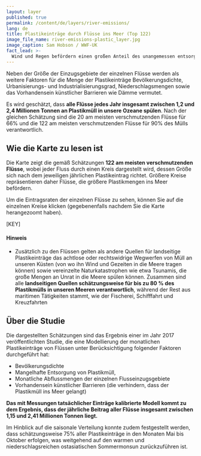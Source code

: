 ```yaml
---
layout: layer
published: true
permalink: /content/de/layers/river-emissions/
lang: de
title: Plastikeinträge durch Flüsse ins Meer (Top 122)
image_file_name: river-emissions-plastic_layer.jpg
image_caption: Sam Hobson / WWF-UK
fact_lead: >-
  Wind und Regen befördern einen großen Anteil des unangemessen entsorgten Plastikmülls in unsere Flüsse, die als Quellen für den Plastikmüll in unseren Ozeanen gelten.
---
```


Neben der Größe der Einzugsgebiete der einzelnen Flüsse werden als weitere Faktoren für die Menge der Plastikeinträge Bevölkerungsdichte, Urbanisierungs- und Industrialisierungsgrad, Niederschlagsmengen sowie das Vorhandensein künstlicher Barrieren wie Dämme vermutet.

Es wird geschätzt, dass **alle Flüsse jedes Jahr insgesamt zwischen 1,2 und 2,4 Millionen Tonnen an Plastikmüll in unsere Ozeane spülen**. Nach der gleichen Schätzung sind die 20 am meisten verschmutzenden Flüsse für 66% und die 122 am meisten verschmutzenden Flüsse für 90% des Mülls verantwortlich.  


## Wie die Karte zu lesen ist

Die Karte zeigt die gemäß Schätzungen **122 am meisten verschmutzenden Flüsse**, wobei jeder Fluss durch einen Kreis dargestellt wird, dessen Größe sich nach dem jeweiligen jährlichen Plastikeintrag richtet. Größere Kreise repräsentieren daher Flüsse, die größere Plastikmengen ins Meer befördern.

Um die Eintragsraten der einzelnen Flüsse zu sehen, können Sie auf die einzelnen Kreise klicken (gegebenenfalls nachdem Sie die Karte herangezoomt haben).


[KEY]

#### Hinweis

* Zusätzlich zu den Flüssen gelten als andere Quellen für landseitige Plastikeinträge das achtlose oder rechtswidrige Wegwerfen von Müll an unseren Küsten (von wo ihn Wind und Gezeiten in die Meere tragen können) sowie vereinzelte Naturkatastrophen wie etwa Tsunamis, die große Mengen an Unrat in die Meere spülen können. Zusammen sind alle **landseitigen Quellen schätzungsweise für bis zu 80 % des Plastikmülls in unseren Meeren verantwortlich**, während der Rest aus maritimen Tätigkeiten stammt, wie der Fischerei, Schifffahrt und Kreuzfahrten

## Über die Studie

Die dargestellten Schätzungen sind das Ergebnis einer im Jahr 2017 veröffentlichten Studie, die eine Modellierung der monatlichen Plastikeinträge von Flüssen unter Berücksichtigung folgender Faktoren durchgeführt hat:
* Bevölkerungsdichte
* Mangelhafte Entsorgung von Plastikmüll,
* Monatliche Abflussmengen der einzelnen Flusseinzugsgebiete
* Vorhandensein künstlicher Barrieren (die verhindern, dass der Plastikmüll ins Meer gelangt)

**Das mit Messungen tatsächlicher Einträge kalibrierte Modell kommt zu dem Ergebnis, dass der jährliche Beitrag aller Flüsse insgesamt zwischen 1,15 und 2,41 Millionen Tonnen liegt.**

Im Hinblick auf die saisonale Verteilung konnte zudem festgestellt werden, dass schätzungsweise 75% aller Plastikeinträge in den Monaten Mai bis Oktober erfolgen, was weitgehend auf den warmen und niederschlagsreichen ostasiatischen Sommermonsun zurückzuführen ist.
